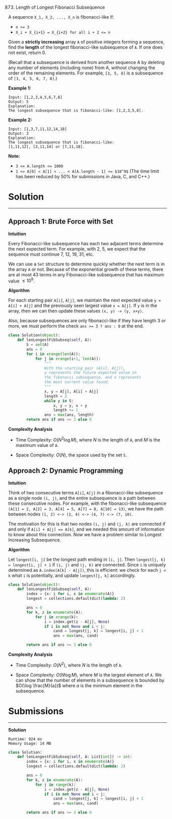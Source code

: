 873. Length of Longest Fibonacci Subsequence

A sequence `X_1, X_2, ..., X_n` is fibonacci-like if:

* `n >= 3`
* `X_i + X_{i+1} = X_{i+2} for all i + 2 <= n`

Given a **strictly increasing** array `A` of positive integers forming a sequence, find the **length** of the longest fibonacci-like subsequence of `A`.  If one does not exist, return 0.

(Recall that a subsequence is derived from another sequence A by deleting any number of elements (including none) from A, without changing the order of the remaining elements.  For example, `[3, 5, 8]` is a subsequence of `[3, 4, 5, 6, 7, 8]`.)

 

**Example 1:**
```
Input: [1,2,3,4,5,6,7,8]
Output: 5
Explanation:
The longest subsequence that is fibonacci-like: [1,2,3,5,8].
```

**Example 2:**
```
Input: [1,3,7,11,12,14,18]
Output: 3
Explanation:
The longest subsequence that is fibonacci-like:
[1,11,12], [3,11,14] or [7,11,18].
```

**Note:**

* `3 <= A.length <= 1000`
* `1 <= A[0] < A[1] < ... < A[A.length - 1] <= $10^9$`
(The time limit has been reduced by 50% for submissions in Java, C, and C++.)

# Solution
---
## Approach 1: Brute Force with Set
**Intuition**

Every Fibonacci-like subsequence has each two adjacent terms determine the next expected term. For example, with 2, 5, we expect that the sequence must continue 7, 12, 19, 31, etc.

We can use a `Set` structure to determine quickly whether the next term is in the array `A` or not. Because of the exponential growth of these terms, there are at most 43 terms in any Fibonacci-like subsequence that has maximum value $\leq 10^9$.

**Algorithm**

For each starting pair `A[i]`, `A[j]`, we maintain the next expected value `y = A[i] + A[j]` and the previously seen largest value `x = A[j]`. If `y` is in the array, then we can then update these values `(x, y) -> (y, x+y)`.

Also, because subsequences are only fibonacci-like if they have length 3 or more, we must perform the check `ans >= 3 ? ans : 0` at the end.

```python
class Solution(object):
    def lenLongestFibSubseq(self, A):
        S = set(A)
        ans = 0
        for i in xrange(len(A)):
            for j in xrange(i+1, len(A)):
                """
                With the starting pair (A[i], A[j]),
                y represents the future expected value in
                the fibonacci subsequence, and x represents
                the most current value found.
                """
                x, y = A[j], A[i] + A[j]
                length = 2
                while y in S:
                    x, y = y, x + y
                    length += 1
                ans = max(ans, length)
        return ans if ans >= 3 else 0
```

**Complexity Analysis**

* Time Complexity: $O(N^2 \log M)$, where $N$ is the length of `A`, and $M$ is the maximum value of `A`.

* Space Complexity: $O(N)$, the space used by the set `S`.

## Approach 2: Dynamic Programming
**Intuition**

Think of two consecutive terms `A[i]`, `A[j]` in a fibonacci-like subsequence as a single node `(i, j)`, and the entire subsequence is a path between these consecutive nodes. For example, with the fibonacci-like subsequence `(A[1] = 2, A[2] = 3, A[4] = 5, A[7] = 8, A[10] = 13)`, we have the path between nodes `(1, 2) <-> (2, 4) <-> (4, 7) <-> (7, 10)`.

The motivation for this is that two nodes `(i, j)` and `(j, k)` are connected if and only if `A[i] + A[j] == A[k]`, and we needed this amount of information to know about this connection. Now we have a problem similar to Longest Increasing Subsequence.

**Algorithm**

Let `longest[i, j]` be the longest path ending in `[i, j]`. Then `longest[j, k] = longest[i, j] + 1` if `(i, j)` and `(j, k)` are connected. Since `i` is uniquely determined as `A.index(A[k] - A[j])`, this is efficient: we check for each `j < k` what `i` is potentially, and update `longest[j, k]` accordingly.

```python
class Solution(object):
    def lenLongestFibSubseq(self, A):
        index = {x: i for i, x in enumerate(A)}
        longest = collections.defaultdict(lambda: 2)

        ans = 0
        for k, z in enumerate(A):
            for j in xrange(k):
                i = index.get(z - A[j], None)
                if i is not None and i < j:
                    cand = longest[j, k] = longest[i, j] + 1
                    ans = max(ans, cand)

        return ans if ans >= 3 else 0
```

**Complexity Analysis**

* Time Complexity: $O(N^2)$, where $N$ is the length of `A`.

* Space Complexity: $O(N \log M)$, where $M$ is the largest element of `A`. We can show that the number of elements in a subsequence is bounded by $O(\log \frac{M}{a})$ where $a$ is the minimum element in the subsequence.

# Submissions
---
**Solution**
```
Runtime: 924 ms
Memory Usage: 14 MB
```
```python
class Solution:
    def lenLongestFibSubseq(self, A: List[int]) -> int:
        index = {x: i for i, x in enumerate(A)}
        longest = collections.defaultdict(lambda: 2)

        ans = 0
        for k, z in enumerate(A):
            for j in range(k):
                i = index.get(z - A[j], None)
                if i is not None and i < j:
                    cand = longest[j, k] = longest[i, j] + 1
                    ans = max(ans, cand)

        return ans if ans >= 3 else 0
```